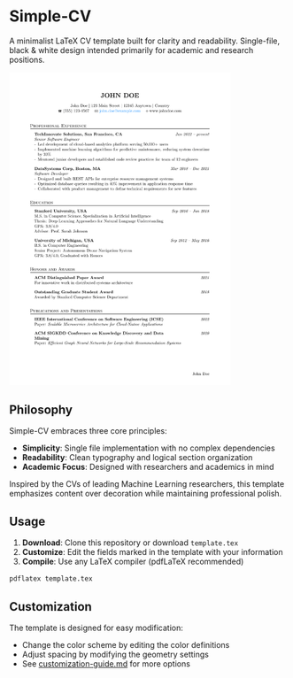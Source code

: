 # Simple-CV

A minimalist LaTeX CV template built for clarity and readability. Single-file, black & white design intended primarily for academic and research positions.

<img src="simple_cv_preview.png" alt="Simple-CV Screenshot" width="400">

## Philosophy

Simple-CV embraces three core principles:

- **Simplicity**: Single file implementation with no complex dependencies
- **Readability**: Clean typography and logical section organization
- **Academic Focus**: Designed with researchers and academics in mind

Inspired by the CVs of leading Machine Learning researchers, this template emphasizes content over decoration while maintaining professional polish.

## Usage

1. **Download**: Clone this repository or download `template.tex`
2. **Customize**: Edit the fields marked in the template with your information
3. **Compile**: Use any LaTeX compiler (pdfLaTeX recommended)

```bash
pdflatex template.tex
```

## Customization

The template is designed for easy modification:
- Change the color scheme by editing the color definitions
- Adjust spacing by modifying the geometry settings
- See [customization-guide.md](customization_guide.md) for more options